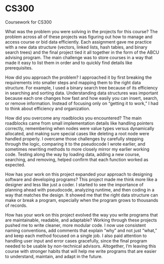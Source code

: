 # CS300
Coursework for CS300

What was the problem you were solving in the projects for this course?
The problem across all of these projects was figuring out how to manage and access course or bid data efficiently. Each assignment gave me practice with a new data structure (vectors, linked lists, hash tables, and binary search trees) and the final project tied it all together in the form of the ABCU advising program. The main challenge was to store courses in a way that made it easy to list them in order and to quickly find details like prerequisites.

How did you approach the problem?
I approached it by first breaking the requirements into smaller steps and mapping them to the right data structure. For example, I used a binary search tree because of its efficiency in searching and sorting data. Understanding data structures was important because each one changes how fast and how easily you can insert, search, or remove information. Instead of focusing only on “getting it to work,” I had to think about efficiency and organization.

How did you overcome any roadblocks you encountered?
The main roadblocks came from small implementation details like handling pointers correctly, remembering when nodes were value types versus dynamically allocated, and making sure special cases like deleting a root node were handled properly. I overcame those challenges by carefully stepping through the logic, comparing it to the pseudocode I wrote earlier, and sometimes rewriting methods to more closely mirror my earlier working code. Testing along the way by loading data, adding a new course, searching, and removing, helped confirm that each function worked as expected.

How has your work on this project expanded your approach to designing software and developing programs?
This project made me think more like a designer and less like just a coder. I started to see the importance of planning ahead with pseudocode, analyzing runtime, and then coding in a way that matches the design. It showed me that the right data structure can make or break a program, especially when the program grows to thousands of records.

How has your work on this project evolved the way you write programs that are maintainable, readable, and adaptable?
Working through these projects pushed me to write cleaner, more modular code. I now use consistent naming conventions, add comments that explain “why” and not just “what,” and keep each method focused on a single job. I also paid attention to handling user input and error cases gracefully, since the final program needed to be usable by non-technical advisors. Altogether, I’m leaving this course with stronger habits that will help me write programs that are easier to understand, maintain, and adapt in the future.
